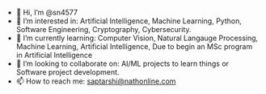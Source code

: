 - 👋 Hi, I’m @sn4577
- 👀 I’m interested in: Artificial Intelligence, Machine Learning, Python, Software Engineering, Cryptography, Cybersecurity.
- 🌱 I’m currently learning: Computer Vision, Natural Langauge Processing, Machine Learning, Artificial Intelligence, Due to begin an MSc program in Artificial Intelligence
- 💞️ I’m looking to collaborate on: AI/ML projects to learn things or Software project development.
- 📫 How to reach me: saptarshi@nathonline.com 

<!---
sn4577/sn4577 is a ✨ special ✨ repository because its `README.md` (this file) appears on your GitHub profile.
You can click the Preview link to take a look at your changes.
--->
